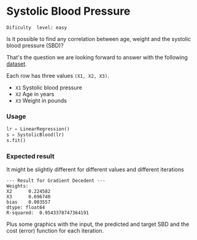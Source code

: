 # Systolic Blood Pressure
`Dificulty  level: easy`

Is it possible to find any correlation between age, weight and the systolic blood pressure (SBD)?

That's the question we are looking forward to answer with the following [dataset](http://college.cengage.com/mathematics/brase/understandable_statistics/7e/students/datasets/mlr/frames/frame.html).

Each row has three values `(X1, X2, X3)`.

* `X1` Systolic blood pressure
* `X2` Age in years
* `X3` Weight in pounds

### Usage

```python
lr = LinearRegression()
s = SystolicBlood(lr)
s.fit()
```
### Expected result

It might be slightly different for different values and different iterations
```
--- Result for Gradient Decedent ---
Weights:  
X2      0.224582
X3      0.696740
bias    0.003557
dtype: float64
R-squared:  0.9543378747364191
```

Plus some graphics with the input, the predicted and target SBD and the cost (error) function for each iteration.